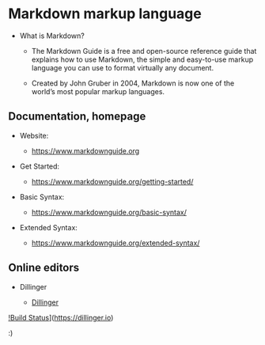 # Markdown markup language


- What is Markdown?

  - The Markdown Guide is a free and open-source reference guide that explains how to use Markdown, the simple and easy-to-use markup language you can use to format virtually any document.

  - Created by John Gruber in 2004, Markdown is now one of the world’s most popular markup languages.




## Documentation, homepage

- Website:

  - https://www.markdownguide.org



- Get Started:

  - https://www.markdownguide.org/getting-started/



- Basic Syntax:

  - https://www.markdownguide.org/basic-syntax/



- Extended Syntax:

  - https://www.markdownguide.org/extended-syntax/



## Online editors

- Dillinger

  - [Dillinger](https://dillinger.io)

[!Build Status](https://mdg.imgix.net/assets/images/dillinger.png?auto=format&fit=clip&q=40&w=1080)](https://dillinger.io)






:)

